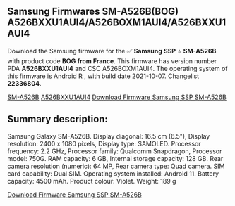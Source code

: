 <h2>Samsung Firmwares SM-A526B(BOG) A526BXXU1AUI4/A526BOXM1AUI4/A526BXXU1AUI4</h2>
Download the Samsung firmware for the ✅ <strong>Samsung SSP </strong> ⭐ <strong>SM-A526B</strong> with product code <strong>BOG</strong> <strong> from France</strong>. This firmware has version number PDA <strong>A526BXXU1AUI4</strong> and CSC A526BOXM1AUI4. The operating system of this firmware is Android R , with build date 2021-10-07. Changelist <strong>22336804</strong>.


[SM-A526B](https://samfirm.shop/samsung/model/SM-A526B)
[A526BXXU1AUI4](https://samfirm.shop/samsung/pda/A526BXXU1AUI4)
[Download Firmware Samsung SSP SM-A526B](https://samfirm.shop/samsung/firmware/463562)
<h2>Summary description:</h2>
<p>Samsung Galaxy SM-A526B. Display diagonal: 16.5 cm (6.5"), Display resolution: 2400 x 1080 pixels, Display type: SAMOLED. Processor frequency: 2.2 GHz, Processor family: Qualcomm Snapdragon, Processor model: 750G. RAM capacity: 6 GB, Internal storage capacity: 128 GB. Rear camera resolution (numeric): 64 MP, Rear camera type: Quad camera. SIM card capability: Dual SIM. Operating system installed: Android 11. Battery capacity: 4500 mAh. Product colour: Violet. Weight: 189 g</p>


[Download Firmware Samsung SSP SM-A526B](https://samfirm.shop/samsung/firmware/463562)
